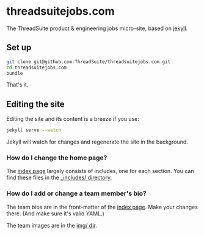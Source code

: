 # threadsuitejobs.com

The ThreadSuite product & engineering jobs micro-site, based on [jekyll](http://jekyllrb.com/).

## Set up

```bash
git clone git@github.com:ThreadSuite/threadsuitejobs.com.git
cd threadsuitejobs.com
bundle
```

That's it.

## Editing the site

Editing the site and its content is a breeze if you use:

```bash
jekyll serve --watch
```

Jekyll will watch for changes and regenerate the site in the background.

### How do I change the home page?

The [index page](index.html) largely consists of includes, one for each section. You can find these files in the [_includes/ directory](_includes/).

### How do I add or change a team member's bio?

The team bios are in the front-matter of the [index page](index.html). Make your changes there. (And make sure it's valid YAML.)

The team images are in the [img/ dir](img/).
